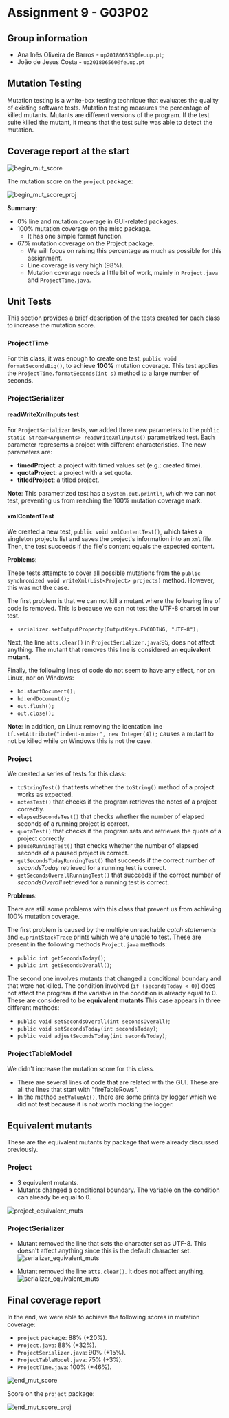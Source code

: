 # Assignment 9 - G03P02

## Group information

- Ana Inês Oliveira de Barros - `up201806593@fe.up.pt`;
- João de Jesus Costa - `up201806560@fe.up.pt`

## Mutation Testing

Mutation testing is a white-box testing technique that evaluates the quality of
existing software tests. Mutation testing measures the percentage of killed
mutants. Mutants are different versions of the program. If the test suite killed
the mutant, it means that the test suite was able to detect the mutation.

## Coverage report at the start

![begin_mut_score](img/begin_mut_score.png)

The mutation score on the `project` package:

![begin_mut_score_proj](img/begin_mut_score_proj.png)

**Summary**:

- 0% line and mutation coverage in GUI-related packages.
- 100% mutation coverage on the misc package.
  - It has one simple format function.
- 67% mutation coverage on the Project package.
  - We will focus on raising this percentage as much as possible for this
assignment.
  - Line coverage is very high (98%).
  - Mutation coverage needs a little bit of work, mainly in `Project.java` and
`ProjectTime.java`.

## Unit Tests

This section provides a brief description of the tests created for each class to
increase the mutation score.

### ProjectTime

For this class, it was enough to create one test,
`public void formatSecondsBig()`, to achieve **100%** mutation coverage.
This test applies the `ProjectTime.formatSeconds(int s)` method to a large
number of seconds.

### ProjectSerializer

#### readWriteXmlInputs test

For `ProjectSerializer` tests, we added three new parameters to the
`public static Stream<Arguments> readWriteXmlInputs()` parametrized test. Each
parameter represents a project with different characteristics. The new
parameters are:

- **timedProject**: a project with timed values set (e.g.: created time).
- **quotaProject**: a project with a set quota.
- **titledProject**: a titled project.

**Note**: This parametrized test has a `System.out.println`, which we can not
test, preventing us from reaching the 100% mutation coverage mark.

#### xmlContentTest

We created a new test, `public void xmlContentTest()`, which takes a singleton
projects list and saves the project's information into an `xml` file. Then,
the test succeeds if the file's content equals the expected content.

**Problems**:

These tests attempts to cover all possible mutations from the
`public synchronized void writeXml(List<Project> projects)` method. However,
this was not the case.

The first problem is that we can not kill a mutant where the following line of
code is removed. This is because we can not test the UTF-8 charset in our test.

- `serializer.setOutputProperty(OutputKeys.ENCODING, "UTF-8");`

Next, the line `atts.clear()` in `ProjectSerializer.java`:95, does not affect
anything. The mutant that removes this line is considered an
**equivalent mutant**.

Finally, the following lines of code do not seem to have any effect, nor on
Linux, nor on Windows:

- `hd.startDocument();`
- `hd.endDocument();`
- `out.flush();`
- `out.close();`

**Note**: In addition, on Linux removing the identation line
`tf.setAttribute("indent-number", new Integer(4));` causes a mutant to not be
killed while on Windows this is not the case.

### Project

We created a series of tests for this class:

- `toStringTest()` that tests whether the `toString()` method of a project works
as expected.
- `notesTest()` that checks if the program retrieves the notes of a project
correctly.
- `elapsedSecondsTest()` that checks whether the number of elapsed seconds of a
running project is correct.
- `quotaTest()` that checks if the program sets and retrieves the quota of a
project correctly.
- `pauseRunningTest()` that checks whether the number of elapsed seconds of a
paused project is correct.
- `getSecondsTodayRunningTest()` that succeeds if the correct number of
_secondsToday_ retrieved for a running test is correct.
- `getSecondsOverallRunningTest()` that succeeds if the correct number of
_secondsOverall_ retrieved for a running test is correct.

**Problems**:

There are still some problems with this class that prevent us from achieving
100% mutation coverage.

The first problem is caused by the multiple unreachable _catch statements_ and
`e.printStackTrace` prints which we are unable to test. These are present in the
following methods `Project.java` methods:

- `public int getSecondsToday()`;
- `public int getSecondsOverall()`;

The second one involves mutants that changed a conditional boundary and that
were not killed. The condition involved (`if (secondsToday < 0)`) does not
affect the program if the variable in the condition is already equal to 0.
These are considered to be **equivalent mutants** This case appears in three
different methods:

- `public void setSecondsOverall(int secondsOverall)`;
- `public void setSecondsToday(int secondsToday)`;
- `public void adjustSecondsToday(int secondsToday)`;

### ProjectTableModel

We didn't increase the mutation score for this class.

- There are several lines of code that are related with the GUI. These are all
the lines that start with "fireTableRows".
- In the method `setValueAt()`, there are some prints by logger which we did
not test because it is not worth mocking the logger.

## Equivalent mutants

These are the equivalent mutants by package that were already discussed
previously.

### Project

- 3 equivalent mutants.
- Mutants changed a conditional boundary. The variable on the condition can
already be equal to 0.

![project_equivalent_muts](img/project_equivalent_muts.png)

### ProjectSerializer

- Mutant removed the line that sets the character set as UTF-8. This doesn't 
affect anything since this is the default character set.
![serializer_equivalent_muts](img/serializer_equivalent_muts.png)

- Mutant removed the line `atts.clear()`. It does not affect anything.
  ![serializer_equivalent_muts](img/serializer_equivalent_muts2.png)

## Final coverage report

In the end, we were able to achieve the following scores in mutation coverage:

- `project` package: 88% (+20%).
- `Project.java`: 88% (+32%).
- `ProjectSerializer.java`: 90% (+15%).
- `ProjectTableModel.java`: 75% (+3%).
- `ProjectTime.java`: 100% (+46%).

![end_mut_score](img/end_mut_score.png)

Score on the `project` package:

![end_mut_score_proj](img/end_mut_score_proj.png)
